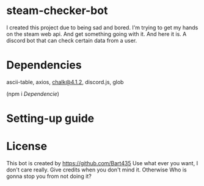 # steam-checker-bot

I created this project due to being sad and bored. I'm trying to get my hands on the steam web api. And get something going with it. And here it is. A discord bot that can check certain data from a user.

# Dependencies

ascii-table, 
axios, 
chalk@4.1.2, 
discord.js, 
glob 

(npm i *Dependencie*)

# Setting-up guide

# License

This bot is created by https://github.com/Bart435
Use what ever you want, I don't care really. Give credits when you don't mind it. Otherwise Who is gonna stop you from not doing it?
